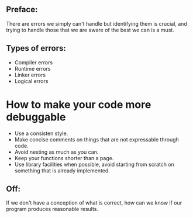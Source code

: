 ## Preface:
There are errors we simply can't handle but identifying them is crucial, and trying to handle those that we are aware of the best we can is a must.
## Types of errors:
- Compiler errors
- Runtime errors
- Linker errors
- Logical errors
# How to make your code more debuggable 
- Use a consisten style.
- Make concise comments on things that are not expressable through code.
- Avoid nesting as much as you can.
- Keep your functions shorter than a page.
- Use library facilities when possible, avoid starting from scratch on something that is already 
 implemented.
 
## Off:
If we don't have a conception of what is correct, how can we know if our program produces 
reasonable results.
